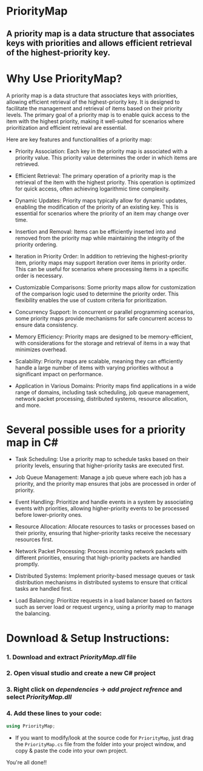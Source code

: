 # PriorityMap
A priority map is a data structure that associates keys with priorities and allows efficient retrieval of the highest-priority key. 
------------------------------------------------------------------------------------------------------------------------------------------------------------------------------------------
# Why Use PriorityMap?
A priority map is a data structure that associates keys with priorities, allowing efficient retrieval of the highest-priority key. It is designed to facilitate the management and retrieval of items based on their priority levels. The primary goal of a priority map is to enable quick access to the item with the highest priority, making it well-suited for scenarios where prioritization and efficient retrieval are essential.

Here are key features and functionalities of a priority map:

- Priority Association:
Each key in the priority map is associated with a priority value. This priority value determines the order in which items are retrieved.

- Efficient Retrieval:
The primary operation of a priority map is the retrieval of the item with the highest priority. This operation is optimized for quick access, often achieving logarithmic time complexity.

- Dynamic Updates:
Priority maps typically allow for dynamic updates, enabling the modification of the priority of an existing key. This is essential for scenarios where the priority of an item may change over time.

- Insertion and Removal:
Items can be efficiently inserted into and removed from the priority map while maintaining the integrity of the priority ordering.

- Iteration in Priority Order:
In addition to retrieving the highest-priority item, priority maps may support iteration over items in priority order. This can be useful for scenarios where processing items in a specific order is necessary.

- Customizable Comparisons:
Some priority maps allow for customization of the comparison logic used to determine the priority order. This flexibility enables the use of custom criteria for prioritization.

- Concurrency Support:
In concurrent or parallel programming scenarios, some priority maps provide mechanisms for safe concurrent access to ensure data consistency.

- Memory Efficiency:
Priority maps are designed to be memory-efficient, with considerations for the storage and retrieval of items in a way that minimizes overhead.

- Scalability:
Priority maps are scalable, meaning they can efficiently handle a large number of items with varying priorities without a significant impact on performance.

- Application in Various Domains:
Priority maps find applications in a wide range of domains, including task scheduling, job queue management, network packet processing, distributed systems, resource allocation, and more.

# Several possible uses for a priority map in C#
- Task Scheduling:
Use a priority map to schedule tasks based on their priority levels, ensuring that higher-priority tasks are executed first.

- Job Queue Management:
Manage a job queue where each job has a priority, and the priority map ensures that jobs are processed in order of priority.

- Event Handling:
Prioritize and handle events in a system by associating events with priorities, allowing higher-priority events to be processed before lower-priority ones.

- Resource Allocation:
Allocate resources to tasks or processes based on their priority, ensuring that higher-priority tasks receive the necessary resources first.

- Network Packet Processing:
Process incoming network packets with different priorities, ensuring that high-priority packets are handled promptly.

- Distributed Systems:
Implement priority-based message queues or task distribution mechanisms in distributed systems to ensure that critical tasks are handled first.

- Load Balancing:
Prioritize requests in a load balancer based on factors such as server load or request urgency, using a priority map to manage the balancing.


# Download & Setup Instructions:
### 1. Download and extract *PriorityMap.dll* file
### 2. Open visual studio and create a new C# project
### 3. Right click on *dependencies* -> *add project refrence* and select *PriorityMap.dll*
### 4. Add these lines to your code: 
```csharp
using PriorityMap;
```

- If you want to modify/look at the source code for `PriorityMap`, just drag the `PriorityMap.cs` file from the folder into your project window, and copy & paste the code into your own project.

You're all done!!
